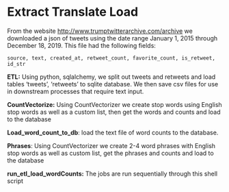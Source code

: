 # Extract Translate Load

From the website http://www.trumptwitterarchive.com/archive we downloaded a json of tweets using the date range January 1, 2015 through December 18, 2019. This file had the following fields:

`source, text, created_at, retweet_count, favorite_count, is_retweet, id_str`

**ETL:** Using python, sqlalchemy, we split out tweets and retweets and load tables ‘tweets’, ‘retweets’ to sqlite database. We then save csv files for use in downstream processes that require text input.

**CountVectorize:** Using CountVectorizer we create stop words using English stop words as well as a custom list, then get the words and counts and load to the database

**Load_word_count_to_db**: load the text file of word counts to the database.

**Phrases**: Using CountVectorizer we create 2-4 word phrases with English stop words as well as custom list, get the phrases and counts and load to the database

**run_etl_load_wordCounts:** The jobs are run sequentially through this shell script